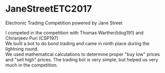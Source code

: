 # JaneStreetETC2017
Electronic Trading Competition powered by Jane Street

I competed in the competition with Thomas Warther(tdog191) and Chiranjeev Puri (CSP197)
<br>
We built a bot to do bond trading and came in ninth place during the lightning round.
<br>
We used mathematical calculations to determine proper "buy low" prices and "sell high" prices.
The trading bot is very simple, but helped us very much in the competition. 

